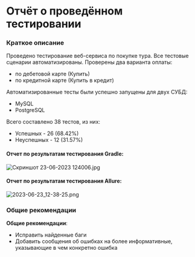 # Отчёт о проведённом тестировании
### Краткое описание
Проведено тестирование веб-сервиса по покупке тура. Все тестовые сценарии автоматизированы. Проверены два варианта оплаты:
- по дебетовой карте (Купить)
- по кредитной карте (Купить в кредит)

Автоматизированные тесты были успешно запущены для двух СУБД:
- MySQL
- PostgreSQL

Всего составлено 38 тестов, из них:
- Успешных - 26 (68.42%)
- Неуспешных - 12 (31.57%)


#### Отчет по результатам тестирования Gradle:

![Скриншот 23-06-2023 124006.jpg](..%2F..%2F%C0%E4%EC%E8%ED%E8%F1%F2%F0%E0%F2%EE%F0%2FDownloads%2F%D1%EA%F0%E8%ED%F8%EE%F2%2023-06-2023%20124006.jpg)

#### Отчет по результатам тестирования Allure:

![2023-06-23_12-38-25.png](..%2F..%2F%C0%E4%EC%E8%ED%E8%F1%F2%F0%E0%F2%EE%F0%2FDownloads%2F2023-06-23_12-38-25.png)

### Общие рекомендации

**Общие рекомендации**:
* Исправить найденные баги
* Добавить сообщения об ошибках на более информативные, указывающие в чем конкретно ошибка